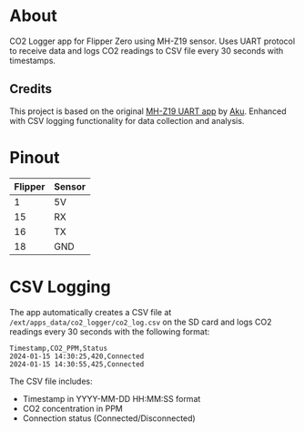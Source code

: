 # About

CO2 Logger app for Flipper Zero using MH-Z19 sensor. Uses UART protocol to receive data and logs CO2 readings to CSV file every 30 seconds with timestamps.

## Credits

This project is based on the original [MH-Z19 UART app](https://github.com/skotopes/flipperzero_co2_logger_uart) by [Aku](https://github.com/skotopes). Enhanced with CSV logging functionality for data collection and analysis.

# Pinout

Flipper | Sensor
--------|-------
1       | 5V
15      | RX
16      | TX
18      | GND

# CSV Logging

The app automatically creates a CSV file at `/ext/apps_data/co2_logger/co2_log.csv` on the SD card and logs CO2 readings every 30 seconds with the following format:

```
Timestamp,CO2_PPM,Status
2024-01-15 14:30:25,420,Connected
2024-01-15 14:30:55,425,Connected
```

The CSV file includes:
- Timestamp in YYYY-MM-DD HH:MM:SS format
- CO2 concentration in PPM
- Connection status (Connected/Disconnected)
